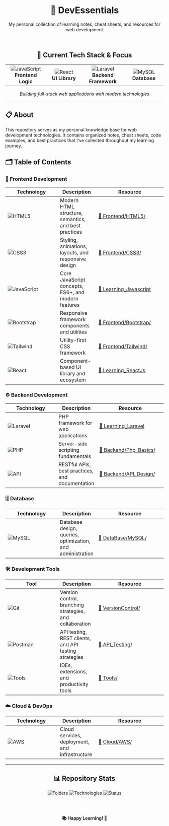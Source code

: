 <div align="center">

# 🚀 DevEssentials

 My personal collection of learning notes, cheat sheets, and resources for web development

<br>

## 🎯 Current Tech Stack & Focus

<table>
<tr>
<td align="center" width="200px">
<img src="https://img.shields.io/badge/JavaScript-F7DF1E?style=for-the-badge&logo=javascript&logoColor=black" alt="JavaScript"/>
<br><strong>Frontend Logic</strong>
</td>
<td align="center" width="200px">
<img src="https://img.shields.io/badge/React-20232A?style=for-the-badge&logo=react&logoColor=61DAFB" alt="React"/>
<br><strong>UI Library</strong>
</td>
<td align="center" width="200px">
<img src="https://img.shields.io/badge/Laravel-FF2D20?style=for-the-badge&logo=laravel&logoColor=white" alt="Laravel"/>
<br><strong>Backend Framework</strong>
</td>
<td align="center" width="200px">
<img src="https://img.shields.io/badge/MySQL-005C84?style=for-the-badge&logo=mysql&logoColor=white" alt="MySQL"/>
<br><strong>Database</strong>
</td>
</tr>
</table>

<p align="center">
<em>Building full-stack web applications with modern technologies</em>
</p>

</div>

---

## 📋 About

This repository serves as my personal knowledge base for web development technologies. It contains organized notes, cheat sheets, code examples, and best practices that I've collected throughout my learning journey.

## 🗂️ Table of Contents

### 🎨 Frontend Development

<table>
<thead>
<tr>
<th width="150px">Technology</th>
<th>Description</th>
<th width="200px">Resource</th>
</tr>
</thead>
<tbody>
<tr>
<td><img src="https://img.shields.io/badge/HTML5-E34F26?style=flat&logo=html5&logoColor=white" alt="HTML5"/></td>
<td>Modern HTML structure, semantics, and best practices</td>
<td><a href="./Frontend/HTML5/">📁 Frontend/HTML5/</a></td>
</tr>
<tr>
<td><img src="https://img.shields.io/badge/CSS3-1572B6?style=flat&logo=css3&logoColor=white" alt="CSS3"/></td>
<td>Styling, animations, layouts, and responsive design</td>
<td><a href="./Frontend/CSS3/">📁 Frontend/CSS3/</a></td>
</tr>
<tr>
<td><img src="https://img.shields.io/badge/JavaScript-F7DF1E?style=flat&logo=javascript&logoColor=black" alt="JavaScript"/></td>
<td>Core JavaScript concepts, ES6+, and modern features</td>
<td><a href="https://github.com/ayush-sleeping/Learning_Javascript">🔗 Learning_Javascript</a></td>
</tr>
<tr>
<td><img src="https://img.shields.io/badge/Bootstrap-563D7C?style=flat&logo=bootstrap&logoColor=white" alt="Bootstrap"/></td>
<td>Responsive framework components and utilities</td>
<td><a href="./Frontend/Bootstrap/">📁 Frontend/Bootstrap/</a></td>
</tr>
<tr>
<td><img src="https://img.shields.io/badge/Tailwind_CSS-38B2AC?style=flat&logo=tailwind-css&logoColor=white" alt="Tailwind"/></td>
<td>Utility-first CSS framework</td>
<td><a href="./Frontend/Tailwind/">📁 Frontend/Tailwind/</a></td>
</tr>
<tr>
<td><img src="https://img.shields.io/badge/React-20232A?style=flat&logo=react&logoColor=61DAFB" alt="React"/></td>
<td>Component-based UI library and ecosystem</td>
<td><a href="https://github.com/ayush-sleeping/Learning_ReactJs">🔗 Learning_ReactJs</a></td>
</tr>
</tbody>
</table>

### ⚙️ Backend Development

<table>
<thead>
<tr>
<th width="150px">Technology</th>
<th>Description</th>
<th width="200px">Resource</th>
</tr>
</thead>
<tbody>
<tr>
<td><img src="https://img.shields.io/badge/Laravel-FF2D20?style=flat&logo=laravel&logoColor=white" alt="Laravel"/></td>
<td>PHP framework for web applications</td>
<td><a href="https://github.com/ayush-sleeping/Learning_Laravel">🔗 Learning_Laravel</a></td>
</tr>
<tr>
<td><img src="https://img.shields.io/badge/PHP-777BB4?style=flat&logo=php&logoColor=white" alt="PHP"/></td>
<td>Server-side scripting fundamentals</td>
<td><a href="./Backend/Php_Basics/">📁 Backend/Php_Basics/</a></td>
</tr>
<tr>
<td><img src="https://img.shields.io/badge/API-FF6C37?style=flat&logo=postman&logoColor=white" alt="API"/></td>
<td>RESTful APIs, best practices, and documentation</td>
<td><a href="./Backend/API_Design/">📁 Backend/API_Design/</a></td>
</tr>
</tbody>
</table>

### 🗄️ Database

<table>
<thead>
<tr>
<th width="150px">Technology</th>
<th>Description</th>
<th width="200px">Resource</th>
</tr>
</thead>
<tbody>
<tr>
<td><img src="https://img.shields.io/badge/MySQL-005C84?style=flat&logo=mysql&logoColor=white" alt="MySQL"/></td>
<td>Database design, queries, optimization, and administration</td>
<td><a href="./DataBase/MySQL/">📁 DataBase/MySQL/</a></td>
</tr>
</tbody>
</table>

### 🛠️ Development Tools

<table>
<thead>
<tr>
<th width="150px">Tool</th>
<th>Description</th>
<th width="200px">Resource</th>
</tr>
</thead>
<tbody>
<tr>
<td><img src="https://img.shields.io/badge/Git-F05032?style=flat&logo=git&logoColor=white" alt="Git"/></td>
<td>Version control, branching strategies, and collaboration</td>
<td><a href="./VersionControl/">📁 VersionControl/</a></td>
</tr>
<tr>
<td><img src="https://img.shields.io/badge/Postman-FF6C37?style=flat&logo=postman&logoColor=white" alt="Postman"/></td>
<td>API testing, REST clients, and API testing strategies</td>
<td><a href="./API_Testing/">📁 API_Testing/</a></td>
</tr>
<tr>
<td><img src="https://img.shields.io/badge/Tools-4285F4?style=flat&logo=google-chrome&logoColor=white" alt="Tools"/></td>
<td>IDEs, extensions, and productivity tools</td>
<td><a href="./Tools/">📁 Tools/</a></td>
</tr>
</tbody>
</table>

### ☁️ Cloud & DevOps

<table>
<thead>
<tr>
<th width="150px">Technology</th>
<th>Description</th>
<th width="200px">Resource</th>
</tr>
</thead>
<tbody>
<tr>
<td><img src="https://img.shields.io/badge/AWS-FF9900?style=flat&logo=amazon-aws&logoColor=white" alt="AWS"/></td>
<td>Cloud services, deployment, and infrastructure</td>
<td><a href="./Cloud/AWS/">📁 Cloud/AWS/</a></td>
</tr>
</tbody>
</table>

---

<div align="center">

## 📊 Repository Stats

<img src="https://img.shields.io/badge/Folders-8+-blue?style=for-the-badge" alt="Folders"/>
<img src="https://img.shields.io/badge/Technologies-10+-green?style=for-the-badge" alt="Technologies"/>
<img src="https://img.shields.io/badge/Status-Active-brightgreen?style=for-the-badge" alt="Status"/>

<br><br>

**📚 Happy Learning! 🚀**

<br>


</div>
